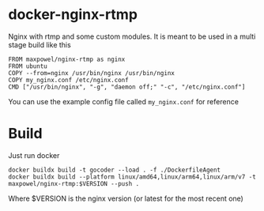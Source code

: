 # docker-nginx-rtmp

Nginx with rtmp and some custom modules. It is meant to be used in a multi stage build like this

```
FROM maxpowel/nginx-rtmp as nginx
FROM ubuntu
COPY --from=nginx /usr/bin/nginx /usr/bin/nginx
COPY my_nginx.conf /etc/nginx.conf
CMD ["/usr/bin/nginx", "-g", "daemon off;" "-c", "/etc/nginx.conf"]
```
You can use the example config file called `my_nginx.conf` for reference

# Build

Just run docker
```
docker buildx build -t gocoder --load . -f ./DockerfileAgent
docker buildx build --platform linux/amd64,linux/arm64,linux/arm/v7 -t maxpowel/nginx-rtmp:$VERSION --push .
```

Where $VERSION is the nginx version (or latest for the most recent one)
